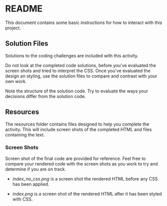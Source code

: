 # README

This document contains some basic instructions for how to interact with this project.

## Solution Files
Solutions to the coding challenges are included with this activity.

Do not look at the completed code solutions, before you've evaluated the screen shots and tried to interpret the CSS. Once you've evaluated the design an styling, use the solution files to compare and contrast with your own work.

Note the structure of the solution code. Try to evaluate the ways your decisions differ from the solution code.

## Resources
The resources folder contains files designed to help you complete the activity. This will include screen shots of the completed HTML and files containing the text.

### Screen Shots
Screen shot of the final code are provided for reference. Feel free to compare your rendered code with the screen shots as you work to try and determine if you are on track.

- *index_no_css.png* is a screen shot the rendered HTML before any CSS has been applied.

- *index.png* is a screen shot of the rendered HTML after it has been styled with CSS.